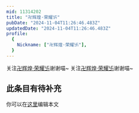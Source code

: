 ```yaml
---
mid: 11314202
title: "卍辉煌·荣耀卐"
pubDate: "2024-11-04T11:26:46.483Z"
updatedDate: "2024-11-04T11:26:46.483Z"
profile:
  {
    Nickname: ["卍辉煌·荣耀卐"],
  }
---
```


关注[卍辉煌·荣耀卐](https://space.bilibili.com/11314202)谢谢喵~ 关注[卍辉煌·荣耀卐](https://space.bilibili.com/11314202)谢谢喵~

## 此条目有待补充
你可以在[这里](https://github.com/Yuhanawa/VTuber.ICU/edit/master/src/content/v/卍辉煌·荣耀卐/index.md)编辑本文
